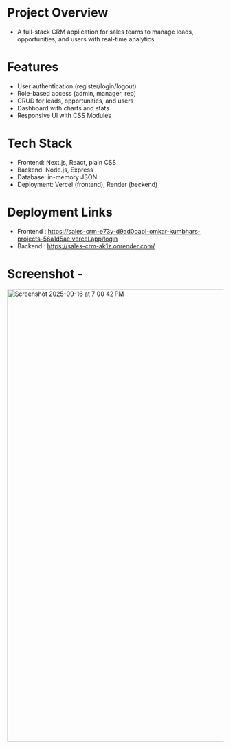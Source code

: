 # Project Overview
* A full-stack CRM application for sales teams to manage leads, opportunities, and users with real-time analytics.

# Features

* User authentication (register/login/logout)
* Role-based access (admin, manager, rep)
* CRUD for leads, opportunities, and users
* Dashboard with charts and stats
* Responsive Ul with CSS Modules

# Tech Stack

* Frontend: Next.js, React, plain CSS
* Backend: Node.js, Express
* Database: in-memory JSON
* Deployment: Vercel (frontend), Render (beckend)

# Deployment Links

* Frontend : https://sales-crm-e73y-d9ad0oapl-omkar-kumbhars-projects-56a1d5ae.vercel.app/login
* Backend : https://sales-crm-ak1z.onrender.com/

# Screenshot - 

<img width="1680" height="1050" alt="Screenshot 2025-09-16 at 7 00 42 PM" src="https://github.com/user-attachments/assets/23e61dfb-efc3-420c-bb00-7cb4de8f3580" />


